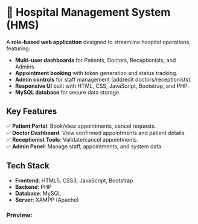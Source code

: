 # 🏥 Hospital Management System (HMS)  

A **role-based web application** designed to streamline hospital operations, featuring:  
- **Multi-user dashboards** for Patients, Doctors, Receptionists, and Admins.  
- **Appointment booking** with token generation and status tracking.  
- **Admin controls** for staff management (add/edit doctors/receptionists).  
- **Responsive UI** built with HTML, CSS, JavaScript, Bootstrap, and PHP.  
- **MySQL database** for secure data storage.  

## Key Features  
✅ **Patient Portal**: Book/view appointments, cancel requests.  
✅ **Doctor Dashboard**: View confirmed appointments and patient details.  
✅ **Receptionist Tools**: Validate/cancel appointments.  
✅ **Admin Panel**: Manage staff, appointments, and system data.  

## Tech Stack  
- **Frontend**: HTML5, CSS3, JavaScript, Bootstrap  
- **Backend**: PHP  
- **Database**: MySQL  
- **Server**: XAMPP (Apache)

### Preview:

